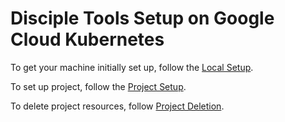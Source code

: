 # Disciple Tools Setup on Google Cloud Kubernetes #

To get your machine initially set up, follow the [Local Setup](gcloud-local-setup.md).

To set up project, follow the [Project Setup](gcloud-project-setup.md).

To delete project resources, follow [Project Deletion](gcloud-project-deletion.md).
